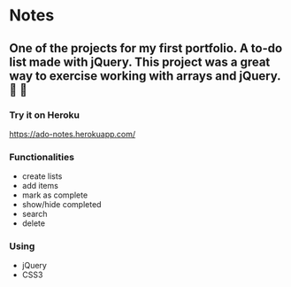 # Notes

## One of the projects for my first portfolio. A to-do list made with jQuery. This project was a great way to exercise working with arrays and jQuery. :memo: :pencil:

### Try it on Heroku

https://ado-notes.herokuapp.com/

### Functionalities
* create lists 
* add items 
* mark as complete 
* show/hide completed 
* search 
* delete

### Using
* jQuery
* CSS3
